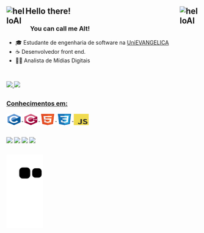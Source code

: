 
## Hello there! <img align="left" alt="helloAle" height="50" width="50" src="https://media.giphy.com/media/l2JI9STocBUNT3zA4/giphy.gif"> <img align="right" alt="helloAle" height="50" width="50" src="https://media.giphy.com/media/l2JI9STocBUNT3zA4/giphy.gif"> 
 
<h3> ⠀You can call me Alt! </h3>

- 🎓 Estudante de engenharia de software na <a href="https://www4.unievangelica.edu.br">UniEVANGELICA</a>
- ☕ Desenvolvedor front end.
- 👨‍💻 Analista de Mídias Digitais

##

 <div align="left">
   <a href="https://github.com/helloAle"> <br>
   <img height="160em" src="https://github-readme-stats.vercel.app/api?username=helloAle&show_icons=true&theme=discord_old_blurple&include_all_commits=true&count_private=true"/>
   <img height="160em" src="https://github-readme-stats.vercel.app/api/top-langs/?username=helloAle&layout=compact&langs_count=7&theme=discord_old_blurple"/>
 </div> 
   
 ##
 <div align="left">
 <h3> Conhecimentos em: </h3>
   <div style="display: inline_block">
    <img align="center" alt="ale-C" height="30" width="40" src="https://raw.githubusercontent.com/devicons/devicon/master/icons/c/c-original.svg">
    <img align="center" alt="ale-cplusplus" height="30" width="40" src="https://raw.githubusercontent.com/devicons/devicon/master/icons/cplusplus/cplusplus-original.svg">
    <img align="center" alt="ale-HTML" height="30" width="40" src="https://raw.githubusercontent.com/devicons/devicon/master/icons/html5/html5-original.svg">
    <img align="center" alt="ale-CSS" height="30" width="40" src="https://raw.githubusercontent.com/devicons/devicon/master/icons/css3/css3-original.svg">
    <img align="center" alt="ale-js" height="30" width="40" src="https://raw.githubusercontent.com/devicons/devicon/master/icons/javascript/javascript-original.svg"> 
  </div>  
  
  ##
   <div>
        <div align="left">
        <a text align="left" href = "mailto:ale.oliveira.deet@gmail.com">
         <img align="center" src="https://img.shields.io/badge/-Gmail-%23333?style=for-the-badge&logo=gmail&logoColor=white"   target="_blank"></a>
        <a text align="left" href="https://www.linkedin.com/in/alexandre-oliveira-819ba6195/" target="_blank">
         <img align="center" src="https://img.shields.io/badge/-LinkedIn-%230077B5?style=for-the-badge&logo=linkedin&logoColor=white" target="_blank"></a> 
        <a href="https://discord.gg/TbpAYFjbfT" target="_blank">
         <img align="center" src="https://img.shields.io/badge/Discord-7289DA?style=for-the-badge&logo=discord&logoColor=white" target="_blank"></a> 
        <a href="https://www.instagram.com/szxand/" target="_blank">
         <img align="center" src="https://img.shields.io/badge/-Instagram-%23E4405F?style=for-the-badge&logo=instagram&logoColor=white"     target="_blank"></a>
         </div>
    </div>
 
 ##
 
 ![Snake animation](https://github.com/helloAle/helloAle/blob/output/github-contribution-grid-snake.svg)

